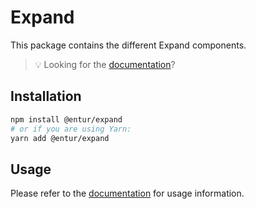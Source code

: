 # Expand

This package contains the different Expand components.

> 💡 Looking for the [documentation](https://entur-design-system.firebaseapp.com/komponenter/layout/expandablepanel)?

## Installation

```sh
npm install @entur/expand
# or if you are using Yarn:
yarn add @entur/expand
```

## Usage

Please refer to the [documentation](https://entur-design-system.firebaseapp.com/komponenter/layout/expandablepanel) for usage information.
